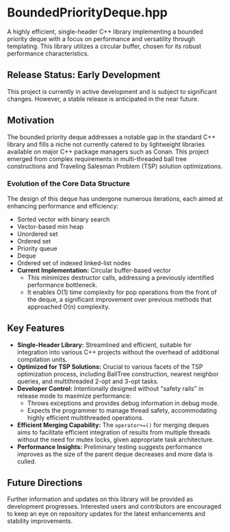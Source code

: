 # BoundedPriorityDeque.hpp

A highly efficient, single-header C++ library implementing a bounded priority deque with a focus on performance and versatility through templating. This library utilizes a circular buffer, chosen for its robust performance characteristics.

## Release Status: Early Development

This project is currently in active development and is subject to significant changes. However, a stable release is anticipated in the near future.

## Motivation

The bounded priority deque addresses a notable gap in the standard C++ library and fills a niche not currently catered to by lightweight libraries available on major C++ package managers such as Conan. This project emerged from complex requirements in multi-threaded ball tree constructions and Traveling Salesman Problem (TSP) solution optimizations.

### Evolution of the Core Data Structure

The design of this deque has undergone numerous iterations, each aimed at enhancing performance and efficiency:

- Sorted vector with binary search
- Vector-based min heap
- Unordered set
- Ordered set
- Priority queue
- Deque
- Ordered set of indexed linked-list nodes
- **Current Implementation:** Circular buffer-based vector
  - This minimizes destructor calls, addressing a previously identified performance bottleneck.
  - It enables O(1) time complexity for pop operations from the front of the deque, a significant improvement over previous methods that approached O(n) complexity.

## Key Features

- **Single-Header Library:** Streamlined and efficient, suitable for integration into various C++ projects without the overhead of additional compilation units.
- **Optimized for TSP Solutions:** Crucial to various facets of the TSP optimization process, including BallTree construction, nearest neighbor queries, and multithreaded 2-opt and 3-opt tasks.
- **Developer Control:** Intentionally designed without "safety rails" in release mode to maximize performance:
  - Throws exceptions and provides debug information in debug mode.
  - Expects the programmer to manage thread safety, accommodating highly efficient multithreaded operations.
- **Efficient Merging Capability:** The `operator+=()` for merging deques aims to facilitate efficient integration of results from multiple threads without the need for mutex locks, given appropriate task architecture.
- **Performance Insights:** Preliminary testing suggests performance improves as the size of the parent deque decreases and more data is culled.

## Future Directions

Further information and updates on this library will be provided as development progresses. Interested users and contributors are encouraged to keep an eye on repository updates for the latest enhancements and stability improvements.
